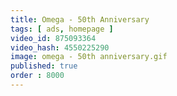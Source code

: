 ```yaml
---
title: Omega - 50th Anniversary
tags: [ ads, homepage ]
video_id: 875093364
video_hash: 4550225290
image: omega - 50th anniversary.gif
published: true
order : 8000
---
```

